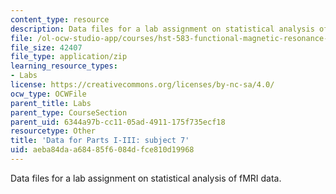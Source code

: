 ```yaml
---
content_type: resource
description: Data files for a lab assignment on statistical analysis of fMRI data.
file: /ol-ocw-studio-app/courses/hst-583-functional-magnetic-resonance-imaging-data-acquisition-and-analysis-fall-2008/aeba84daa68485f6084dfce810d19968_subject7session78913.zip
file_size: 42407
file_type: application/zip
learning_resource_types:
- Labs
license: https://creativecommons.org/licenses/by-nc-sa/4.0/
ocw_type: OCWFile
parent_title: Labs
parent_type: CourseSection
parent_uid: 6344a97b-cc11-05ad-4911-175f735ecf18
resourcetype: Other
title: 'Data for Parts I-III: subject 7'
uid: aeba84da-a684-85f6-084d-fce810d19968
---
```

Data files for a lab assignment on statistical analysis of fMRI data.